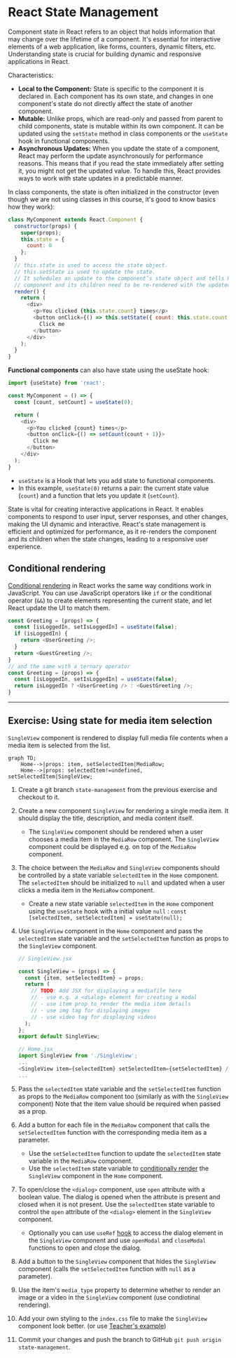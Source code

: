 # React State Management

Component state in React refers to an object that holds information that may change over the lifetime of a component. It's essential for interactive elements of a web application, like forms, counters, dynamic filters, etc. Understanding state is crucial for building dynamic and responsive applications in React.

Characteristics:

- **Local to the Component:** State is specific to the component it is declared in. Each component has its own state, and changes in one component's state do not directly affect the state of another component.
- **Mutable:** Unlike props, which are read-only and passed from parent to child components, state is mutable within its own component. It can be updated using the `setState` method in class components or the `useState` hook in functional components.
- **Asynchronous Updates:** When you update the state of a component, React may perform the update asynchronously for performance reasons. This means that if you read the state immediately after setting it, you might not get the updated value. To handle this, React provides ways to work with state updates in a predictable manner.

In class components, the state is often initialized in the constructor (even though we are not using classes in this course, it's good to know basics how they work):

```javascript
class MyComponent extends React.Component {
  constructor(props) {
    super(props);
    this.state = {
      count: 0
    };
  }
  // this.state is used to access the state object.
  // this.setState is used to update the state.
  // It schedules an update to the component’s state object and tells React that this 
  // component and its children need to be re-rendered with the updated state.
  render() {
    return (
      <div>
        <p>You clicked {this.state.count} times</p>
        <button onClick={() => this.setState({ count: this.state.count + 1 })}>
          Click me
        </button>
      </div>
    );
  }
}
```

**Functional components** can also have state using the useState hook:

```javascript
import {useState} from 'react';

const MyComponent = () => {
  const [count, setCount] = useState(0);

  return (
    <div>
      <p>You clicked {count} times</p>
      <button onClick={() => setCount(count + 1)}>
        Click me
      </button>
    </div>
  );
}
```

- `useState` is a Hook that lets you add state to functional components.
- In this example, `useState(0)` returns a pair: the current state value (`count`) and a function that lets you update it (`setCount`).

State is vital for creating interactive applications in React. It enables components to respond to user input, server responses, and other changes, making the UI dynamic and interactive. React's state management is efficient and optimized for performance, as it re-renders the component and its children when the state changes, leading to a responsive user experience.

## Conditional rendering

[Conditional rendering](https://react.dev/learn/conditional-rendering) in React works the same way conditions work in JavaScript. You can use JavaScript operators like `if` or the conditional operator (`&&`) to create elements representing the current state, and let React update the UI to match them.

```javascript
const Greeting = (props) => {
  const [isLoggedIn, setIsLoggedIn] = useState(false);
  if (isLoggedIn) {
    return <UserGreeting />;
  }
  return <GuestGreeting />;
}
// and the same with a ternary operator
const Greeting = (props) => {
  const [isLoggedIn, setIsLoggedIn] = useState(false);
  return isLoggedIn ? <UserGreeting /> : <GuestGreeting />;
}
```

---

## Exercise: Using state for media item selection

`SingleView` component is rendered to display full media file contents when a media item is selected from the list.

```mermaid
graph TD;
    Home-->|props: item, setSelectedItem|MediaRow;
    Home-->|props: selectedItem!=undefined, setSelectedItem|SingleView;
```

1. Create a git branch `state-management` from the previous exercise and checkout to it.
2. Create a new component `SingleView` for rendering a single media item. It should display the title, description, and media content itself.
    - The `SingleView` component should be rendered when a user chooses a media item in the `MediaRow` component. The `SingleView` component could be displayed e.g. on top of the `MediaRow` component.
3. The choice between the `MediaRow` and `SingleView` components should be controlled by a state variable `selectedItem` in the `Home` component. The `selectedItem` should be initialized to `null` and updated when a user clicks a media item in the `MediaRow` component.
    - Create a new state variable `selectedItem` in the `Home` component using the `useState` hook with a initial value `null` : `const [selectedItem, setSelectedItem] = useState(null);`
4. Use `SingleView` component in the `Home` component and pass the `selectedItem` state variable and the `setSelectedItem` function as props to the `SingleView` component.

    ```javascript
    // SingleView.jsx

    const SingleView = (props) => {
      const {item, setSelectedItem} = props;
      return ( 
        // TODO: Add JSX for displaying a mediafile here
        // - use e.g. a <dialog> element for creating a modal
        // - use item prop to render the media item details
        // - use img tag for displaying images
        // - use video tag for displaying videos
      );
    };
    export default SingleView;

    // Home.jsx
    import SingleView from './SingleView';
    ...
    <SingleView item={selectedItem} setSelectedItem={setSelectedItem} />
    ...
    ```

5. Pass the `selectedItem` state variable and the `setSelectedItem` function as props to the `MediaRow` component too (similarly as with the `SingleView` component) Note that the item value should be required when passed as a prop.
6. Add a button for each file in the `MediaRow` component that calls the `setSelectedItem` function with the corresponding media item as a parameter.
    - Use the `setSelectedItem` function to update the `selectedItem` state variable in the `MediaRow` component.
    - Use the `selectedItem` state variable to [conditionally render](https://react.dev/learn/conditional-rendering) the `SingleView` component in the `Home` component.
7. To open/close the `<dialog>` component, use `open` attribute with a boolean value. The dialog is opened when the attribute is present and closed when it is not present. Use the `selectedItem` state variable to control the `open` attribute of the `<dialog>` element in the `SingleView` component.
    - Optionally you can use `useRef` [hook](../Week5/01-hooks#useref) to access the dialog element in the `SingleView` component and use `openModal` and `closeModal` functions to open and close the dialog.
8. Add a button to the `SingleView` component that hides the `SingleView` component (calls the `setSelectedItem` function with `null` as a parameter).
9. Use the item's `media_type` property to determine whether to render an image or a video in the `SingleView` component (use condiotinal rendering).
10. Add your own styling to the `index.css` file to make the `SingleView` component look better. (or use [Teacher's example](./sample-index.css))
11. Commit your changes and push the branch to GitHub `git push origin state-management`.
